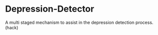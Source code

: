 # Depression-Detector
A multi staged mechanism to assist in the depression detection process.(hack)
